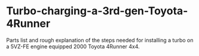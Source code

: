 # Turbo-charging-a-3rd-gen-Toyota-4Runner
Parts list and rough explanation of the steps needed for installing a turbo on a 5VZ-FE engine equipped 2000 Toyota 4Runner 4x4. 
